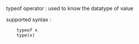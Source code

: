 typeof operator : used to know the datatype of value

supported syntax : 

        typeof x
        type(x)
